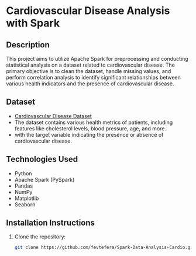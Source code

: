# Cardiovascular Disease Analysis with Spark

## Description
This project aims to utilize Apache Spark for preprocessing and conducting statistical analysis on a dataset related to cardiovascular disease. 
The primary objective is to clean the dataset, handle missing values, and perform correlation analysis to identify significant relationships 
between various health indicators and the presence of cardiovascular disease.

## Dataset
- [Cardiovascular Disease Dataset](https://www.kaggle.com/datasets/sulianova/cardiovascular-disease-dataset)
- The dataset contains various health metrics of patients, including features like cholesterol levels, blood pressure, age, and more.
- with the target variable indicating the presence or absence of cardiovascular disease.

## Technologies Used
- Python
- Apache Spark (PySpark)
- Pandas
- NumPy
- Matplotlib
- Seaborn

## Installation Instructions
1. Clone the repository:
   ```bash
   git clone https://github.com/fevtefera/Spark-Data-Analysis-Cardio.git
